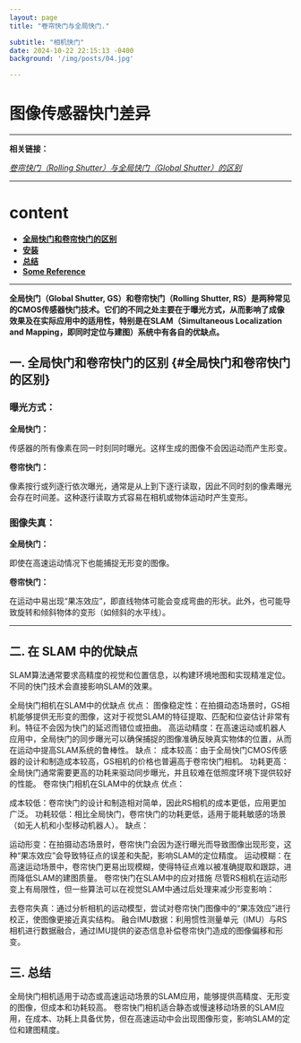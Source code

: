 ```yaml
---
layout: page
title: "卷帘快门与全局快门."

subtitle: "相机快门"
date: 2024-10-22 22:15:13 -0400
background: '/img/posts/04.jpg'

---
```


# 图像传感器快门差异

---


**相关链接：**

[*卷帘快门（Rolling Shutter）与全局快门（Global Shutter）的区别*](https://www.sunnywale.com/show-7-304-1.html)


---


# content
 - [**全局快门和卷帘快门的区别**](#全局快门和卷帘快门的区别)
 - [**安装**](#克隆下载对应储存库)
 - [**总结**](#总结)
 - [**Some Reference**](#reference)


---

**全局快门（Global Shutter, GS）和卷帘快门（Rolling Shutter, RS）是两种常见的CMOS传感器快门技术。它们的不同之处主要在于曝光方式，从而影响了成像效果及在实际应用中的适用性，特别是在SLAM（Simultaneous Localization and Mapping，即同时定位与建图）系统中有各自的优缺点。**


## 一. 全局快门和卷帘快门的区别 {#全局快门和卷帘快门的区别}

### **曝光方式：**

**全局快门：**

传感器的所有像素在同一时刻同时曝光。这样生成的图像不会因运动而产生形变。

**卷帘快门：**

像素按行或列逐行依次曝光，通常是从上到下逐行读取，因此不同时刻的像素曝光会存在时间差。这种逐行读取方式容易在相机或物体运动时产生变形。

### **图像失真：**

**全局快门：**

即使在高速运动情况下也能捕捉无形变的图像。

**卷帘快门：**

在运动中易出现“果冻效应”，即直线物体可能会变成弯曲的形状。此外，也可能导致旋转和倾斜物体的变形（如倾斜的水平线）。


---


## 二. 在 SLAM 中的优缺点
SLAM算法通常要求高精度的视觉和位置信息，以构建环境地图和实现精准定位。不同的快门技术会直接影响SLAM的效果。

全局快门相机在SLAM中的优缺点
优点：
图像稳定性：在拍摄动态场景时，GS相机能够提供无形变的图像，这对于视觉SLAM的特征提取、匹配和位姿估计非常有利。特征不会因为快门的延迟而错位或扭曲。
高运动精度：在高速运动或机器人应用中，全局快门的同步曝光可以确保捕捉的图像准确反映真实物体的位置，从而在运动中提高SLAM系统的鲁棒性。
缺点：
成本较高：由于全局快门CMOS传感器的设计和制造成本较高，GS相机的价格也普遍高于卷帘快门相机。
功耗更高：全局快门通常需要更高的功耗来驱动同步曝光，并且较难在低照度环境下提供较好的性能。
卷帘快门相机在SLAM中的优缺点
优点：

成本较低：卷帘快门的设计和制造相对简单，因此RS相机的成本更低，应用更加广泛。
功耗较低：相比全局快门，卷帘快门的功耗更低，适用于能耗敏感的场景（如无人机和小型移动机器人）。
缺点：

运动形变：在拍摄动态场景时，卷帘快门会因为逐行曝光而导致图像出现形变，这种“果冻效应”会导致特征点的误差和失配，影响SLAM的定位精度。
运动模糊：在高速运动场景中，卷帘快门更易出现模糊，使得特征点难以被准确提取和跟踪，进而降低SLAM的建图质量。
卷帘快门在SLAM中的应对措施
尽管RS相机在运动形变上有局限性，但一些算法可以在视觉SLAM中通过后处理来减少形变影响：

去卷帘失真：通过分析相机的运动模型，尝试对卷帘快门图像中的“果冻效应”进行校正，使图像更接近真实结构。
融合IMU数据：利用惯性测量单元（IMU）与RS相机进行数据融合，通过IMU提供的姿态信息补偿卷帘快门造成的图像偏移和形变。
## 三. 总结
全局快门相机适用于动态或高速运动场景的SLAM应用，能够提供高精度、无形变的图像，但成本和功耗较高。
卷帘快门相机适合静态或慢速移动场景的SLAM应用，在成本、功耗上具备优势，但在高速运动中会出现图像形变，影响SLAM的定位和建图精度。